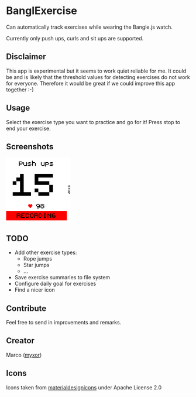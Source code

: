 # BanglExercise

Can automatically track exercises while wearing the Bangle.js watch.

Currently only push ups, curls and sit ups are supported.

## Disclaimer

This app is experimental but it seems to work quiet reliable for me.
It could be and is likely that the threshold values for detecting exercises do not work for everyone.
Therefore it would be great if we could improve this app together :-)


## Usage

Select the exercise type you want to practice and go for it!
Press stop to end your exercise.


## Screenshots
![](screenshot.png)

## TODO
* Add other exercise types:
   * Rope jumps
   * Star jumps
   * ...
* Save exercise summaries to file system
* Configure daily goal for exercises
* Find a nicer icon


## Contribute
Feel free to send in improvements and remarks.

## Creator
Marco ([myxor](https://github.com/myxor))

## Icons
Icons taken from [materialdesignicons](https://materialdesignicons.com) under Apache License 2.0
